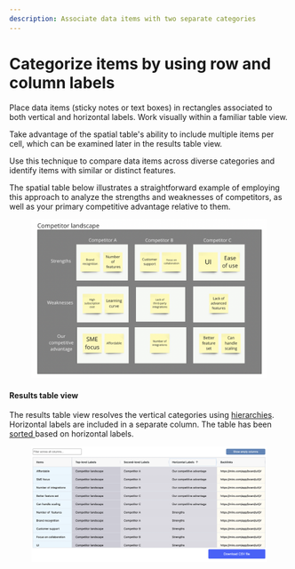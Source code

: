```yaml
---
description: Associate data items with two separate categories
---
```


# Categorize items by using row and column labels

Place data items (sticky notes or text boxes) in rectangles associated to both vertical and horizontal labels. Work visually within a familiar table view.&#x20;

Take advantage of the spatial table's ability to include multiple items per cell, which can be examined later in the results table view.&#x20;

Use this technique to compare data items across diverse categories and identify items with similar or distinct features.&#x20;

The spatial table below illustrates a straightforward example of employing this approach to analyze the strengths and weaknesses of competitors, as well as your primary competitive advantage relative to them.

<figure><img src="../.gitbook/assets/VisualData_HorLabels_01.png" alt=""><figcaption></figcaption></figure>

#### Results table view

The results table view resolves the vertical categories using [hierarchies](categorize-using-hierarchies.md). Horizontal labels are included in a separate column. The table has been [sorted ](../results-tables/sort.md)based on horizontal labels.&#x20;

<figure><img src="../.gitbook/assets/VisualData_HorLabels_results_01.png" alt=""><figcaption></figcaption></figure>
